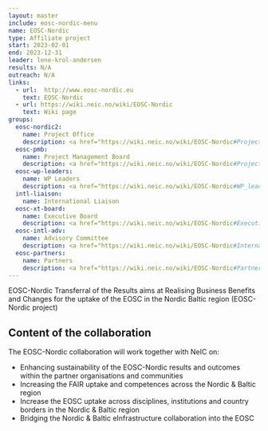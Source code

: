 ```yaml
---
layout: master
include: eosc-nordic-menu
name: EOSC-Nordic
type: Affiliate project
start: 2023-02-01
end: 2023-12-31
leader: lene-krol-andersen
results: N/A
outreach: N/A
links:
  - url:  http://www.eosc-nordic.eu
    text: EOSC-Nordic
  - url: https://wiki.neic.no/wiki/EOSC-Nordic
    text: Wiki page
groups:
  eosc-nordic2:
    name: Project Office
    description: <a href="https://wiki.neic.no/wiki/EOSC-Nordic#Project_Office_.28PO.29">Project Office</a>
  eosc-pmb:
    name: Project Management Board
    description: <a href="https://wiki.neic.no/wiki/EOSC-Nordic#Project_Management_Board_.28PMB.29">Project Management Board (PMB)</a>
  eosc-wp-leaders:
    name: WP Leaders
    description: <a href="https://wiki.neic.no/wiki/EOSC-Nordic#WP_leaders">Work Package Leaders</a>
  intl-liaison:
    name: International Liaison
  eosc-xt-board:
    name: Executive Board
    description: <a href="https://wiki.neic.no/wiki/EOSC-Nordic#Executive_board">Executive board members</a>
  eosc-intl-adv:
    name: Advisory Committee
    description: <a href="https://wiki.neic.no/wiki/EOSC-Nordic#International_Advisory_Committee">International Advisory committee</a>
  eosc-partners:
    name: Partners
    description: <a href="https://wiki.neic.no/wiki/EOSC-Nordic#Partners">Project partners</a> 
---
```

EOSC-Nordic  Transferral of the Results aims at Realising Business Benefits and Changes for the uptake of the EOSC in the Nordic Baltic region (EOSC-Nordic project) 

## Content of the collaboration 

The EOSC-Nordic collaboration will work together with NeIC on: 
* Enhancing sustainability of the EOSC-Nordic results and outcomes within the partner organisations and communities 
* Increasing the FAIR uptake and competences across the Nordic & Baltic region 
* Increase the EOSC uptake across disciplines, institutions and country borders in the Nordic & Baltic region 
* Bridging the Nordic & Baltic eInfrastructure collaboration into the EOSC 

